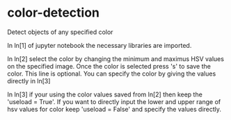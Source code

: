 # color-detection
Detect objects of any specified color

In ln[1] of jupyter notebook the necessary libraries are imported.

In ln[2] select the color by changing the minimum and maximus HSV values on the specified image. Once the color is selected press 's' to save the color. This line is optional. You can specify the color by giving the values directly in ln[3]

In ln[3] if your using the color values saved from ln[2] then keep the 'useload = True'. If you want to directly input the lower and upper range of hsv values for color keep 'useload = False' and specify the values directly.